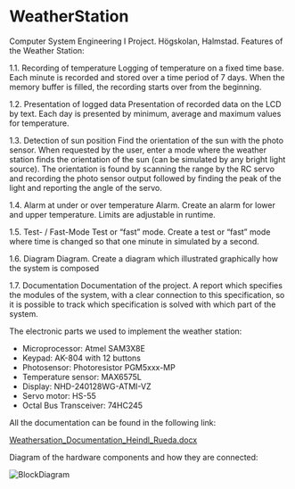 # WeatherStation
Computer System Engineering I Project. Högskolan, Halmstad.
Features of the Weather Station:

1.1.	Recording of temperature
Logging of temperature on a fixed time base. Each minute is recorded and stored over a time period of 7 days. When the memory buffer is filled, the recording starts over from the beginning.

1.2.	Presentation of logged data
Presentation of recorded data on the LCD by text. Each day is presented by minimum, average and maximum values for temperature.

1.3.	Detection of sun position
Find the orientation of the sun with the photo sensor. When requested by the user, enter a mode where the weather station finds the orientation of the sun (can be simulated by any bright light source). The orientation is found by scanning the range by the RC servo and recording the photo sensor output followed by finding the peak of the light and reporting the angle of the servo.

1.4.	Alarm at under or over temperature
Alarm. Create an alarm for lower and upper temperature. Limits are adjustable in runtime.

1.5.	Test- / Fast-Mode
Test or “fast” mode. Create a test or “fast” mode where time is changed so that one minute in simulated by a second.

1.6.	Diagram
Diagram. Create a diagram which illustrated graphically how the system is composed

1.7.	Documentation
Documentation of the project. A report which specifies the modules of the system, with a clear connection to this specification, so it is possible to track which specification is solved with which part of the system.

The electronic parts we used to implement the weather station:
-	Microprocessor: Atmel SAM3X8E
-	Keypad: AK-804 with 12 buttons
-	Photosensor: Photoresistor PGM5xxx-MP
-	Temperature sensor: MAX6575L
-	Display: NHD-240128WG-ATMI-VZ
-	Servo motor: HS-55 
-	Octal Bus Transceiver: 74HC245


All the documentation can be found in the following link:

[Weathersation_Documentation_Heindl_Rueda.docx](https://github.com/esRueda/WeatherStation/files/6646900/Weathersation_Documentation_Heindl_Rueda.docx)


Diagram of the hardware components and how they are connected:

![BlockDiagram](https://user-images.githubusercontent.com/15103657/121865197-fbe7d980-ccfd-11eb-85ab-928cc171fe03.png)
